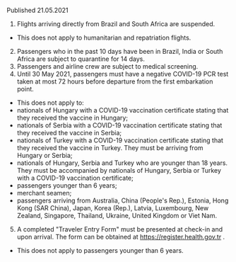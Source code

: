 Published 21.05.2021
1. Flights arriving directly from Brazil and South Africa are suspended.
- This does not apply to humanitarian and repatriation flights.
2. Passengers who in the past 10 days have been in Brazil, India or South Africa are subject to quarantine for 14 days.
3. Passengers and airline crew are subject to medical screening.
4. Until 30 May 2021, passengers must have a negative COVID-19 PCR test taken at most 72 hours before departure from the first embarkation point.
- This does not apply to:
- nationals of Hungary with a COVID-19 vaccination certificate stating that they received the vaccine in Hungary;
- nationals of Serbia with a COVID-19 vaccination certificate stating that they received the vaccine in Serbia;
- nationals of Turkey with a COVID-19 vaccination certificate stating that they received the vaccine in Turkey. They must be arriving from Hungary or Serbia;
- nationals of Hungary, Serbia and Turkey who are younger than 18 years. They must be accompanied by nationals of Hungary, Serbia or Turkey with a COVID-19 vaccination certificate;
- passengers younger than 6 years;
- merchant seamen;
- passengers arriving from Australia, China (People's Rep.), Estonia, Hong Kong (SAR China), Japan, Korea (Rep.), Latvia, Luxembourg, New Zealand, Singapore, Thailand, Ukraine, United Kingdom or Viet Nam.
5. A completed "Traveler Entry Form" must be presented at check-in and upon arrival. The form can be obtained at <a href="https://register.health.gov.tr">https://register.health.gov.tr</a> .
 - This does not apply to passengers younger than 6 years.

